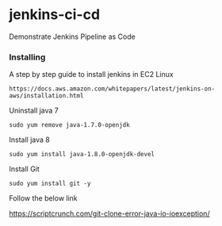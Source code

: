 # jenkins-ci-cd
Demonstrate Jenkins Pipeline as Code


### Installing

A step by step guide to install jenkins in EC2 Linux

```
https://docs.aws.amazon.com/whitepapers/latest/jenkins-on-aws/installation.html
```

Uninstall java 7

```
sudo yum remove java-1.7.0-openjdk
```

Install java 8

```
sudo yum install java-1.8.0-openjdk-devel
```

Install Git

```
sudo yum install git -y
```
Follow the below link

https://scriptcrunch.com/git-clone-error-java-io-ioexception/
